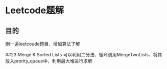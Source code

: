 # Leetcode题解 #

## 目的 ##
刷一遍leetcoude题目，增加算法了解

##23.Merge K Sorted Lists
 可以利用二分法、循环调用MergeTwoLists、将其放入prority_queue中，利用最大堆进行求解

